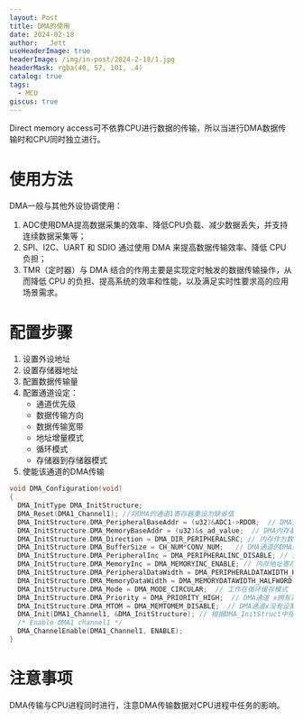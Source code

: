 ```yaml
---
layout: Post
title: DMA的使用
date: 2024-02-18
author:   Jett 
useHeaderImage: true
headerImage: /img/in-post/2024-2-18/1.jpg
headerMask: rgba(40, 57, 101, .4)
catalog: true
tags: 
  - MCU
giscus: true  
---
```

<!-- toc -->

Direct memory access可不依靠CPU进行数据的传输，所以当进行DMA数据传输时和CPU同时独立进行。  
# 使用方法
DMA一般与其他外设协调使用：  
1. ADC使用DMA提高数据采集的效率、降低CPU负载、减少数据丢失，并支持连续数据采集等；  
2. SPI、I2C、UART 和 SDIO 通过使用 DMA 来提高数据传输效率、降低 CPU 负担；
3. TMR（定时器）与 DMA 结合的作用主要是实现定时触发的数据传输操作，从而降低 CPU 的负担、提高系统的效率和性能，以及满足实时性要求高的应用场景需求。  
# 配置步骤
1. 设置外设地址  
2. 设置存储器地址  
3. 配置数据传输量  
4. 配置通道设定：   
	- 通道优先级  
	- 数据传输方向  
	- 数据传输宽带
	- 地址增量模式  
	- 循环模式  
	- 存储器到存储器模式  
5. 使能该通道的DMA传输  
```C
void DMA_Configuration(void)
{
  DMA_InitType DMA_InitStructure;
  DMA_Reset(DMA1_Channel1); //将DMA的通道1寄存器重设为缺省值
  DMA_InitStructure.DMA_PeripheralBaseAddr = (u32)&ADC1->RDOR;  // DMA外设ADC基地址
  DMA_InitStructure.DMA_MemoryBaseAddr = (u32)&s_ad_value;  // DMA内存基地址
  DMA_InitStructure.DMA_Direction = DMA_DIR_PERIPHERALSRC; // 内存作为数据传输的目的地
  DMA_InitStructure.DMA_BufferSize = CH_NUM*CONV_NUM;   // DMA通道的DMA缓存的大小
  DMA_InitStructure.DMA_PeripheralInc = DMA_PERIPHERALINC_DISABLE; // 外设地址寄存器不变
  DMA_InitStructure.DMA_MemoryInc = DMA_MEMORYINC_ENABLE; // 内存地址寄存器递增
  DMA_InitStructure.DMA_PeripheralDataWidth = DMA_PERIPHERALDATAWIDTH_HALFWORD; // 数据宽度为16位
  DMA_InitStructure.DMA_MemoryDataWidth = DMA_MEMORYDATAWIDTH_HALFWORD;         // 数据宽度为16位
  DMA_InitStructure.DMA_Mode = DMA_MODE_CIRCULAR;  // 工作在循环缓存模式
  DMA_InitStructure.DMA_Priority = DMA_PRIORITY_HIGH;  // DMA通道 x拥有高优先级
  DMA_InitStructure.DMA_MTOM = DMA_MEMTOMEM_DISABLE;  // DMA通道x没有设置为内存到内存传输
  DMA_Init(DMA1_Channel1, &DMA_InitStructure); // 根据DMA_InitStruct中指定的参数初始化DMA的通道
  /* Enable DMA1 channel1 */
  DMA_ChannelEnable(DMA1_Channel1, ENABLE);
}
```
# 注意事项  
DMA传输与CPU进程同时进行，注意DMA传输数据对CPU进程中任务的影响。
